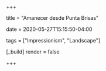 +++

title = "Amanecer desde Punta Brisas"

date = 2020-05-27T15:15:50-04:00

tags = ["Impressionism", "Landscape"]

[_build]
	render = false

+++

